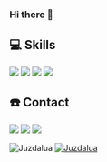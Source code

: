 ### Hi there 👋

<!--
**Juzdalua/Juzdalua** is a ✨ _special_ ✨ repository because its `README.md` (this file) appears on your GitHub profile.

Here are some ideas to get you started:

- 🔭 I’m currently working on ...
- 🌱 I’m currently learning ...
- 👯 I’m looking to collaborate on ...
- 🤔 I’m looking for help with ...
- 💬 Ask me about ...
- 📫 How to reach me: ...
- 😄 Pronouns: ...
- ⚡ Fun fact: ...
-->

## 💻 Skills
<img src="https://img.shields.io/badge/React-61DAFB?style=flat-square&logo=React&logoColor=white"/> <img src="https://img.shields.io/badge/Node.js-339933?style=flat-square&logo=Node.js&logoColor=white"/> <img src="https://img.shields.io/badge/PostgreSQL-4169E1?style=flat-square&logo=PostgreSQL&logoColor=white"/> <img src="https://img.shields.io/badge/MongoDB-47A248?style=flat-square&logo=MongoDB&logoColor=white"/>

## ☎️ Contact
<a href="https://www.linkedin.com/in/%EC%A4%80-%EA%B9%80-05666a217" target="_blank"><img style="" src="https://img.shields.io/badge/LinedIn-0A66C2?style=flat-square&logo=LinkedIn&logoColor=white"/></a>
<a href="http://juzdalua.tistory.com" target="_blank"><img src="https://img.shields.io/badge/Blog-ED1C24?style=flat-square&logo=Bitdefender&logoColor=white"/></a>
<a href="http://instagram.com/juzdalua" target="_blank"><img src="https://img.shields.io/badge/Instagram-E4405F?style=flat-square&logo=Instagram&logoColor=white"/></a>


![Juzdalua](https://github-readme-stats.vercel.app/api?username=Juzdalua&show_icons=true)
[![Juzdalua](https://github-readme-stats.vercel.app/api/top-langs/?username=Juzdalua&show_icons=true&hide_border=true&title_color=004386&icon_color=004386&layout=compact)](https://github.com/Juzdalua)
